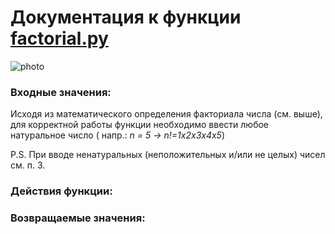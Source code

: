 # Документация к функции <a href='factorial.py'>factorial.py</a>
![photo](https://user-images.githubusercontent.com/92083812/136697901-31b99af6-b762-4b48-a3e6-41a27977679e.png)

<h3>Входные значения:</h3>

<p>Исходя из математического определения факториала числа (см. выше), для корректной работы функции необходимо ввести любое натуральное число ( напр.: <i>n = 5 -> n!=1x2x3x4x5</i>)</p>
P.S. При вводе ненатуральных (неположительных и/или не целых) чисел см. п. 3.

<h3>Действия функции:</h3>



<h3>Возвращаемые значения:</h3>
